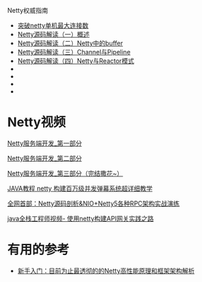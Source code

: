 


  Netty权威指南

* [突破netty单机最大连接数](https://blog.csdn.net/Erica_1230/article/details/83614951)
* [Netty源码解读（一）概述](http://ifeve.com/netty1/)
* [Netty源码解读（二）Netty中的buffer](http://ifeve.com/netty-2-buffer/)
* [Netty源码解读（三）Channel与Pipeline](http://ifeve.com/channel-pipeline/)
* [Netty源码解读（四）Netty与Reactor模式](http://ifeve.com/netty-reactor-4/)
* []()
* []()
* []()
* []()




# Netty视频

[Netty服务端开发_第一部分](https://www.bilibili.com/video/av61740948?from=search&seid=17769244853057910775)

[Netty服务端开发_第二部分](https://www.bilibili.com/video/av61773545/?spm_id_from=333.788.videocard.15)

[Netty服务端开发_第三部分（完结撒花~）](https://www.bilibili.com/video/av61833922/?spm_id_from=333.788.videocard.6)

[JAVA教程 netty 构建百万级并发弹幕系统超详细教学](https://www.bilibili.com/video/av54718542/?spm_id_from=333.788.videocard.8)


[全网首部：Netty源码剖析&NIO+Netty5各种RPC架构实战演练](https://www.bilibili.com/video/av45655374/?spm_id_from=333.788.videocard.20)

[java全栈工程师视频- 使用netty构建API网关实践之路](https://www.bilibili.com/video/av54737864/?spm_id_from=333.788.videocard.19)

# 有用的参考

* [新手入门：目前为止最透彻的的Netty高性能原理和框架架构解析](http://www.52im.net/thread-2043-1-1.html)
